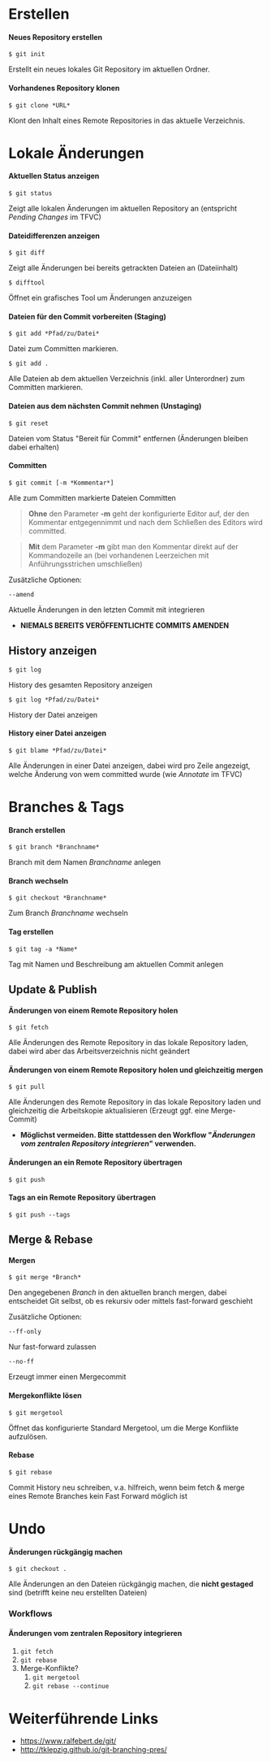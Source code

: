 # Erstellen

#### Neues Repository erstellen
```
$ git init
```

Erstellt ein neues lokales Git Repository im aktuellen Ordner.

#### Vorhandenes Repository klonen
```
$ git clone *URL*
```

Klont den Inhalt eines Remote Repositories in das aktuelle Verzeichnis.

# Lokale Änderungen

#### Aktuellen Status anzeigen
```
$ git status
```
Zeigt alle lokalen Änderungen im aktuellen Repository an (entspricht *Pending Changes* im TFVC)

#### Dateidifferenzen  anzeigen
```
$ git diff
```
Zeigt alle Änderungen bei bereits getrackten Dateien an (Dateiinhalt)

```
$ difftool
```
Öffnet ein grafisches Tool um Änderungen anzuzeigen

#### Dateien für den Commit vorbereiten (Staging)
```
$ git add *Pfad/zu/Datei*
```
Datei zum Committen markieren.

```
$ git add .
```
Alle Dateien ab dem aktuellen Verzeichnis (inkl. aller Unterordner) zum Committen markieren.

#### Dateien aus dem nächsten Commit nehmen (Unstaging)
```
$ git reset
```
Dateien vom Status "Bereit für Commit" entfernen (Änderungen bleiben dabei erhalten)

#### Committen

```
$ git commit [-m *Kommentar*]
```
Alle zum Committen markierte Dateien Committen  
  > **Ohne** den Parameter **-m** geht der konfigurierte Editor auf, der den Kommentar entgegennimmt und nach dem Schließen des Editors wird committed.  

  > **Mit** dem Parameter **-m** gibt man den Kommentar direkt auf der Kommandozeile an (bei vorhandenen Leerzeichen mit Anführungsstrichen umschließen)

Zusätzliche Optionen:

```
--amend
```
Aktuelle Änderungen in den letzten Commit mit integrieren 
* **NIEMALS BEREITS VERÖFFENTLICHTE COMMITS AMENDEN**

## History anzeigen

```
$ git log
```
History des gesamten Repository anzeigen

```
$ git log *Pfad/zu/Datei*
```
History der Datei anzeigen

#### History einer Datei anzeigen
```
$ git blame *Pfad/zu/Datei*
```
Alle Änderungen in einer Datei anzeigen, dabei wird pro Zeile angezeigt, welche Änderung von wem committed wurde (wie *Annotate* im TFVC)

# Branches & Tags

#### Branch erstellen
```
$ git branch *Branchname*
```
Branch mit dem Namen *Branchname* anlegen

#### Branch wechseln
```
$ git checkout *Branchname*
```
Zum Branch *Branchname* wechseln

#### Tag erstellen
```
$ git tag -a *Name*
```
Tag mit Namen und Beschreibung am aktuellen Commit anlegen

## Update & Publish

#### Änderungen von einem Remote Repository holen
```
$ git fetch
```
Alle Änderungen des Remote Repository in das lokale Repository laden, dabei wird aber das Arbeitsverzeichnis nicht geändert

#### Änderungen von einem Remote Repository holen und gleichzeitig mergen
```
$ git pull
```
Alle Änderungen des Remote Repository in das lokale Repository laden und gleichzeitig die Arbeitskopie aktualisieren (Erzeugt ggf. eine Merge-Commit)
* **Möglichst vermeiden. Bitte stattdessen den Workflow "*Änderungen vom zentralen Repository integrieren*" verwenden.**

#### Änderungen an ein Remote Repository übertragen
```
$ git push
```

#### Tags an ein Remote Repository übertragen
```
$ git push --tags
```

<!-- Die Überschrift "Mergen" im Druck in die nächste Spalte verschieben -->
<!-- <br />
<br />
<br />
<br />
<br />
<br />
<br /> -->

## Merge & Rebase

#### Mergen
```
$ git merge *Branch*
```
Den angegebenen *Branch* in den aktuellen branch mergen, dabei entscheidet Git selbst, ob es rekursiv oder mittels fast-forward geschieht

Zusätzliche Optionen:

```
--ff-only
```
Nur fast-forward zulassen
```
--no-ff
```
Erzeugt immer einen Mergecommit

#### Mergekonflikte lösen
```
$ git mergetool
```
Öffnet das konfigurierte Standard Mergetool, um die Merge Konflikte aufzulösen.

#### Rebase
```
$ git rebase
```
Commit History neu schreiben, v.a. hilfreich, wenn beim fetch & merge eines Remote Branches kein Fast Forward möglich ist

# Undo

#### Änderungen rückgängig machen
```
$ git checkout .
```
Alle Änderungen an den Dateien rückgängig machen, die **nicht gestaged** sind (betrifft keine neu erstellten Dateien)

### Workflows

####  Änderungen vom zentralen Repository integrieren

1. `git fetch`
2. `git rebase`
3. Merge-Konflikte?
    1. `git mergetool`
    2. `git rebase --continue`

# Weiterführende Links

- https://www.ralfebert.de/git/
- http://tklepzig.github.io/git-branching-pres/
